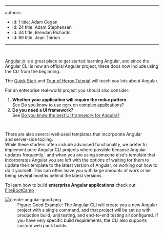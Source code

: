 

---
authors:
  - id: 1
    title: Adam Cogan
  - id: 24
    title: Adam Stephensen
  - id: 34
    title: Brendan Richards
  - id: 69
    title: Jean Thirion
---




<span class='intro'> ​<p><a href="http&#58;//angular.io/" target="_blank">Angular.io​</a> is a great place to get started learning Angular, and since the Angular CLI is now an official Angular project, these docs now include using the CLI from the beginning.</p> </span>

<p>The <a href="https&#58;//angular.io/docs/ts/latest/quickstart.html">Quick Start</a> and <a href="https&#58;//angular.io/docs/ts/latest/tutorial/" target="_blank">Tour of Heros Tutorial</a> will teach you lots about Angular.</p><p>For an enterprise real-world project you should also consider&#58;</p><ol><li>
      <b>Whether your application will require the redux pattern ​</b><br>See <a href="/_layouts/15/FIXUPREDIRECT.ASPX?WebId=3dfc0e07-e23a-4cbb-aac2-e778b71166a2&amp;TermSetId=07da3ddf-0924-4cd2-a6d4-a4809ae20160&amp;TermId=e4d1e090-bee8-4a86-9a46-fa46aa7f8058">Do you know to use ngrx on complex applications? </a> <br></li><li>
      <b>Do you need a UI framework?</b>&#160;<br>See <a href="/_layouts/15/FIXUPREDIRECT.ASPX?WebId=3dfc0e07-e23a-4cbb-aac2-e778b71166a2&amp;TermSetId=07da3ddf-0924-4cd2-a6d4-a4809ae20160&amp;TermId=1c35f4c4-7f94-4c88-8bbf-a81dfc77f5d7">Do you know the best UI framework for Angular? </a> </li></ol><p>&#160;</p><p>There are also several well-used templates that incorporate Angular and&#160;server-side tooling.<br>While these starters&#160;often include advanced functionality, we prefer to implement pure Angular CLI projects where possible because&#160;Angular updates&#160;frequently.. and when you are using someone else's template that incorporates Angular you are left with the options of waiting for them to update their template to the latest version of Angular, or working out how to do it yourself. This can often leave you with large amounts of work or be being several months behind the latest versions.<br></p><p>To learn how to build&#160;<strong>enterprise&#160;Angular applications</strong> check out <a href="http&#58;//firebootcamp.com/angular2">FireBootCamp</a><br></p><dl class="goodImage"><dt> <img alt="create-angular-good.png" src="/PublishingImages/create-angular-good.png" /> </dt><dd>Figure&#58; Good Example&#58; The Angular CLI will create you a new Angular project with a single command, and that project will be set up with production build, unit testing, and end-to-end testing all configured. If you have very specific&#160;build requirements, the CLI also supports custom web pack builds. <br></dd></dl>


